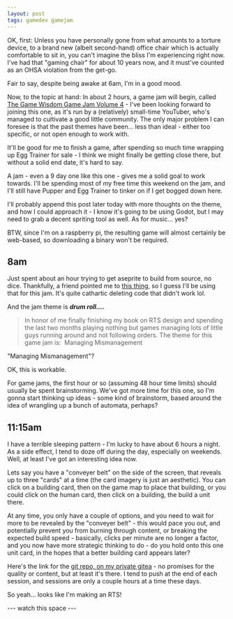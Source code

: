 ```yaml
---
layout: post
tags: gamedev gamejam
---
```


OK, first: Unless you have personally gone from what amounts to a torture device, to a brand new (albeit second-hand) office chair which is actually comfortable to sit in, you can't imagine the bliss I'm experiencing right now. I've had that "gaming chair" for about 10 years now, and it must've counted as an OHSA violation from the get-go.

Fair to say, despite being awake at 6am, I'm in a good mood.

Now, to the topic at hand: In about 2 hours, a game jam will begin, called [The Game Wisdom Game Jam Volume 4](https://itch.io/jam/the-game-wisdom-game-jam-volume-4) - I've been looking forward to joining this one, as it's run by a (relatively) small-time YouTuber, who's managed to cultivate a good little community. The only major problem I can foresee is that the past themes have been... less than ideal - either too specific, or not open enough to work with.

It'll be good for me to finish a game, after spending so much time wrapping up Egg Trainer for sale - I think we might finally be getting close there, but without a solid end date, it's hard to say.

A jam - even a 9 day one like this one - gives me a solid goal to work towards. I'll be spending most of my free time this weekend on the jam, and I'll still have Pupper and Egg Trainer to tinker on if I get bogged down here.

I'll probably append this post later today with more thoughts on the theme, and how I could approach it - I know it's going to be using Godot, but I may need to grab a decent spriting tool as well. As for music... yes?

BTW, since I'm on a raspberry pi, the resulting game will almost certainly be web-based, so downloading a binary won't be required.

## 8am

Just spent about an hour trying to get aseprite to build from source, no dice. Thankfully, a friend pointed me to [this thing](https://www.pixilart.com/draw), so I guess I'll be using that for this jam. It's quite cathartic deleting code that didn't work lol.

And the jam theme is ***drum roll....***

> ​In honor of me finally finishing my book on RTS design and spending the last two months playing nothing but games managing lots of little guys running around and not following orders. The theme for this game jam is: ​ ​​Managing Mismanagement​

"Managing Mismanagement"?

OK, this is workable.

For game jams, the first hour or so (assuming 48 hour time limits) should usually be spent brainstorming. We've got more time for this one, so I'm gonna start thinking up ideas - some kind of brainstorm, based around the idea of wrangling up a bunch of automata, perhaps?

## 11:15am

I have a terrible sleeping pattern - I'm lucky to have about 6 hours a night. As a side effect, I tend to doze off during the day, especially on weekends. Well, at least I've got an interesting idea now.

Lets say you have a "conveyer belt" on the side of the screen, that reveals up to three "cards" at a time (the card imagery is just an aesthetic). You can click on a building card, then on the game map to place that building, or you could click on the human card, then click on a building, the build a unit there.

At any time, you only have a couple of options, and you need to wait for more to be revealed by the "conveyer belt" - this would pace you out, and potentially prevent you from burning through content, or breaking the expected build speed - basically, clicks per minute are no longer a factor, and you now have more strategic thinking to do - do you hold onto this one unit card, in the hopes that a better building card appears later?

Here's the link for the [git repo, on my private gitea](https://gitea.krgamestudios.com/Ratstail91/Iron-Throne) - no promises for the quality or content, but at least it's there. I tend to push at the end of each session, and sessions are only a couple hours at a time these days.

So yeah... looks like I'm making an RTS!

--- watch this space ---